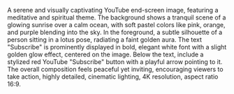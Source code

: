 A serene and visually captivating YouTube end-screen image, featuring a meditative and spiritual theme. The background shows a tranquil scene of a glowing sunrise over a calm ocean, with soft pastel colors like pink, orange, and purple blending into the sky. In the foreground, a subtle silhouette of a person sitting in a lotus pose, radiating a faint golden aura. The text "Subscribe" is prominently displayed in bold, elegant white font with a slight golden glow effect, centered on the image. Below the text, include a stylized red YouTube "Subscribe" button with a playful arrow pointing to it. The overall composition feels peaceful yet inviting, encouraging viewers to take action, highly detailed, cinematic lighting, 4K resolution, aspect ratio 16:9.